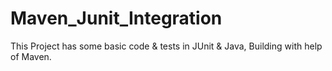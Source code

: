 # Maven_Junit_Integration
This Project has some basic code &amp; tests in JUnit &amp; Java, Building with help of Maven.
